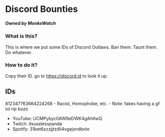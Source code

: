 # Discord Bounties
##### Owned by MonkeWatch
### What is this?
This is where we put some IDs of Discord Outlaws. Ban them. Taunt them. Do whatever.
### How to do it?
Copy their ID. go to https://discord.id to look it up.
## IDs
812347763664224268 - Racist, Homophobe, etc. - Note: fakes having a gf lol rip bozo
- YouTube: UCMPybyc0AW9eDWK4gAhtIwQ
- Twitch: itsuselesspanda
- Spotify: 31bet6szzjjtzdli4vgejxndbxte
